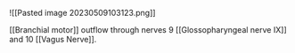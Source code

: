 ![[Pasted image 20230509103123.png]]

[[Branchial motor]] outflow through nerves 9 [[Glossopharyngeal nerve IX]] and 10 [[Vagus Nerve]]. 
